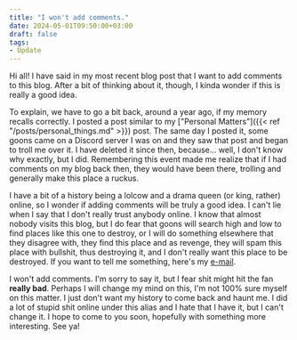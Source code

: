 ```yaml
---
title: "I won't add comments."
date: 2024-05-01T09:50:00+03:00
draft: false
tags:
- Update
---
```


Hi all! I have said in my most recent blog post that I want to add comments to this blog. After a bit of thinking about it, though, I kinda wonder if this is really a good idea.

To explain, we have to go a bit back, around a year ago, if my memory recalls correctly. I posted a post similar to my ["Personal Matters"]({{< ref "/posts/personal_things.md" >}}) post. The same day I posted it, some goons came on a Discord    server I was on and they saw that post and began to troll me over it. I have deleted it since then, because... well, I don't know why exactly, but I did. Remembering this event made me realize that if I had comments on my blog back then, they would have been there, trolling and generally make this place a ruckus.

I have a bit of a history being a lolcow and a drama queen (or king, rather) online, so I wonder if adding comments will be truly a good idea. I can't lie when I say that I don't really trust anybody online. I know that almost nobody visits this blog, but I do fear that goons will search high and low to find places like this one to destroy, or I will do something elsewhere that they disagree with, they find this place and as revenge, they will spam this place with bullshit, thus destroying it, and I don't really want this place to be destroyed. If you want to tell me something, here's my [e-mail](mailto:winnyace@proton.me).

I won't add comments. I'm sorry to say it, but I fear shit might hit the fan **really bad**. Perhaps I will change my mind on this, I'm not 100% sure myself on this matter. I just don't want my history to come back and haunt me. I did a lot of stupid shit online under this alias and I hate that I have it, but I can't change it. I hope to come to you soon, hopefully with something more interesting. See ya!
